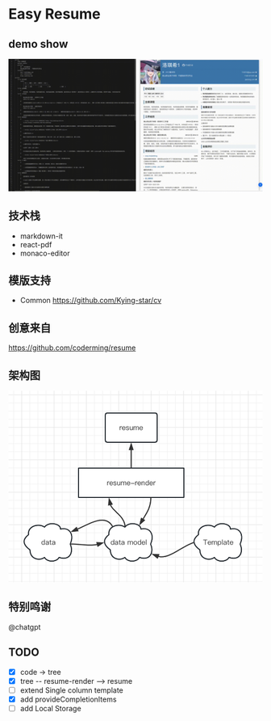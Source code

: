 # Easy Resume

## demo show

![](./public/demo.gif)

## 技术栈

- markdown-it
- react-pdf
- monaco-editor

## 模版支持

- Common https://github.com/Kying-star/cv

## 创意来自

https://github.com/coderming/resume

## 架构图

![](./public/Architecture.png)

## 特别鸣谢

@chatgpt

## TODO

- [x] code -> tree
- [x] tree -- resume-render --> resume
- [ ] extend Single column template
- [x] add provideCompletionItems
- [ ] add Local Storage
